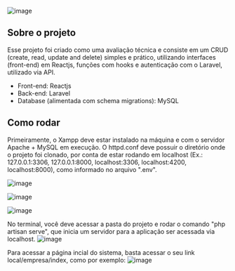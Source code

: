 ![image](https://user-images.githubusercontent.com/78673503/156687595-f1aa7491-ac57-46df-9870-581811faaed9.png)

## Sobre o projeto

Esse projeto foi criado como uma avaliação técnica e consiste em um CRUD (create, read, update and delete) simples e prático, utilizando interfaces (front-end) em Reactjs, funções com hooks e autenticação com o Laravel, utilizado via API.

- Front-end: Reactjs
- Back-end: Laravel
- Database (alimentada com schema migrations): MySQL

## Como rodar

Primeiramente, o Xampp deve estar instalado na máquina e com o servidor Apache + MySQL em execução. O httpd.conf deve possuir o diretório onde o projeto foi clonado, por conta de estar rodando em localhost (Ex.: 127.0.0.1:3306, 127.0.0.1:8000, localhost:3306, localhost:4200, localhost:8000), como informado no arquivo ".env".

![image](https://user-images.githubusercontent.com/78673503/156688903-e76147a5-43ee-4cc1-96f9-47356d8c5059.png)

![image](https://user-images.githubusercontent.com/78673503/156687161-9790be69-1d4b-4490-9c75-7e457b3c5ee1.png) 

![image](https://user-images.githubusercontent.com/78673503/156687195-6e9ddac8-ba3e-43a1-b9f1-10d99f049aae.png)

No terminal, você deve acessar a pasta do projeto e rodar o comando "php artisan serve", que inicia um servidor para a aplicação ser acessada via localhost.
![image](https://user-images.githubusercontent.com/78673503/156687753-b9bf0041-537e-4214-86a5-2441d232d383.png)

Para acessar a página incial do sistema, basta acessar o seu link local/empresa/index, como por exemplo:
![image](https://user-images.githubusercontent.com/78673503/159143194-8b84576c-67d0-455c-a003-5b1ad8d515e5.png)






